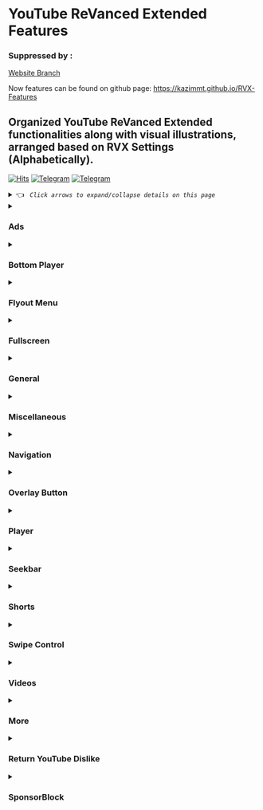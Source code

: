 # YouTube ReVanced Extended Features

### Suppressed by :
[Website Branch](https://github.com/kazimmt/RVX-Features/tree/website)

Now features can be found on github page: https://kazimmt.github.io/RVX-Features

## Organized YouTube ReVanced Extended functionalities along with visual illustrations, arranged based on RVX Settings (Alphabetically).

[![Hits](https://hits.sh/github.com/kazimmt/rvx-features/hits.svg)](https://hits.sh/github.com/kazimmt/rvx-features/hits/) [![Telegram](https://img.shields.io/static/v1?label=Telegram&message=@ReVanced_MMT&color=0088cc)](https://t.me/ReVanced_MMT) [![Telegram](https://img.shields.io/static/v1?label=Telegram&message=@ReVancedBuildMMT&color=0088cc)](https://t.me/ReVancedBuildMMT)

<details><summary> 👈 <code><i> Click arrows to expand/collapse details on this page </i></code></summary></details>

<details>
<summary>

### Ads</summary>
<img src="/assets/youtube/header/ads.jpg" >
  
**Hide general ads**
>Removes general ads.
<img src="/assets/youtube/ads/hide-general-ads.jpg" >

**Hide image shelf**
>Hides image shelves from YouTube Feed
<img src="/assets/youtube/ads/hide-image-shelf.jpg" >

**Hide merchandise shelf**
>Hides merchandise ads from feed.
<img src="/assets/youtube/ads/hide-merchandise-shelf.jpg" >

**Hide paid promotion banner**
>Hides paid promotion banner from video
<img src="/assets/youtube/ads/hide-paid-promotion-banner.jpg" >

**Hide self sponsored cards**
>Hides self sponsored cards under video info.
<img src="/assets/youtube/ads/hide-self-sponsored-card.jpg" >

**Hide video ads**
>Removes ads in the video player.
<img src="/assets/youtube/ads/hide-video-ads.jpg" >

**Hide view product Banner**
>Hides View products Banner from Video Player
<img src="/assets/youtube/ads/hide-view-products-banner.jpg" >

**Hide web search result**
>Hides web search results from search feed.
<img src="/assets/youtube/ads/hide-web-search-result.jpg" >

**Hide YouTube Premium promotion**
>Hides the YouTube Premium promotion banner between the player and video description.
<img src="/assets/youtube/ads/hide-get-premium.jpg" >
</details>

<details>
<summary>

### Bottom Player</summary>
<img src="/assets/youtube/header/bottom-player.jpg" >

**Button container**

**Hide button container**

**Hide action buttons**
>Adds the options to hide action buttons under a video.
<img src="/assets/youtube/bottom-player/hide-button-container.jpg" >

💡 <code><i>You can hide **Clip**, **Dislike**, **Download**, **Download**, **Like**, **Playlist**, **Rewards** button separately</i></code>

**Comments**

**Hide channel guidelines**
>Hide community guidelines from comments.
<img src="/assets/youtube/bottom-player/hide-channel-guidelines.jpg" >

**Hide comments section**
>Adds options to hide comment component under a video.
<img src="/assets/youtube/bottom-player/hide-comment-section.jpg" >

**Hides emoji picker**
>Hides emoji picker from comments section.
<img src="/assets/youtube/bottom-player/Hide-Emoji-Picker.jpg" >

**Hide preview comment**
>Hides preview from comments
<img src="/assets/youtube/bottom-player/hide-preview-comment.jpg" >

**Hide thanks button**
>Hides super thanks button from comments.
<img src="/assets/youtube/bottom-player/hide-thanks-button.jpg" >
</details>

<details>
<summary>

### Flyout Menu</summary>
<img src="/assets/youtube/header/flyout-menu.jpg" >

**Feed flyout panel**

**Hide feed flyout menu**
>Hides components from feed flyout menu.
<img src="/assets/youtube/flyout-menu/hide-feed-flyout-menu.jpg" >

<i>By utilizing the filter in the edit feed flyout menus, you have the option to select what you wish to conceal.</i>

**Player flyout panel**

**Enable old style quality layout**
>Enables the original quality flyout menu.
<img src="/assets/youtube/flyout-menu/enable-old-quality-layout.jpg" >

**Hide flyout panel**
>Adds options to hide player settings flyout panel.
<img src="/assets/youtube/flyout-menu/hide-flyout-panel.jpg" >

💡 <code><i>You can hide **Ambient mode**, **Audio track**, **Captions**, **Help & Feedback**, **Listen with YouTube Music**, **Listening controls**, **Loop video**, **More information**, **Playback speed**, **Report**, **Stats for nerds**, **Watch in VR** menu seperately</i></code>
</details>

<details>
<summary>

### Fullscreen</summary>
<img src="/assets/youtube/header/fullscreen.jpg" >

**Hide autoplay preview container**
>Hides the autoplay preview container in the fullscreen.
<img src="/assets/youtube/fullscreen/hide-autoplay-preview.jpg" >

**Hide end screen overlay**
>Hides end screen overlay when swiping up while in fullscreen and at the end of videos.
<img src="/assets/youtube/fullscreen/hide-endscreen-overlay.jpg" >

**Hide fullscreen panels**
>Hides video description and comments panel in fullscreen view.
<img src="/assets/youtube/fullscreen/hide-fullscreen-panels.jpg" >

💡 <code><i>When fullscreen panels are hidden, you can how the title only with **Show fullscreen title** setting.</i></code>

**Quick actions**

**Hide quick actions container**
>Adds the options to hide quick actions components in the fullscreen.
<img src="/assets/youtube/fullscreen/hide-quick-actions-container.jpg" >

💡 <code><i>You can hide **Comment**, **Dislike**, **Like**, **Live chat**, **More**, **Playlist** button seperately</i></code>

**Experimental Flags**

**Enable compact controls overlay**
>Compact all control overlay in fullscressn.
<img src="/assets/youtube/fullscreen/enable-compact-controls-overlay.jpg" >
</details>

<details>
<summary>

### General</summary>
<img src="/assets/youtube/header/general.jpg" >

**Disable forced auto captions**
>Disable forced captions from being automatically enabled.
<img src="/assets/youtube/general/disable-forced-auto-caption.jpg" >

**Enable tablet mini player**
>Enables the tablet mini player layout.
<img src="/assets/youtube/general/enable-tablet-mini-player.jpg" >

**Enable wide search bar**
>Replaces the search icon with a wide search bar. This will hide the YouTube logo when active.
<img src="/assets/youtube/general/enable-wide-search-bar.jpg" >

**Hide account menu**
>Hide account menu elements.
<img src="/assets/youtube/general/hide-account-menu-elements.jpg" >

**Hide auto player popup panels**
>Hide automatic popup panels (playlist or live chat) on video player.
<img src="/assets/youtube/general/hide-auto-player-popup.jpg" >

**Hide category bar**
>Hide the category bar at the top of the feed, at the top of related videos & from search result.
<img src="/assets/youtube/general/hide-category-bar.jpg" >

💡 <code><i>You can hide **Category bar in feed**, **Category bar in related videos**, **Category bar in search results** seperately</i></code>

**Hide channel avatar section**
>Hides the channel avatar section of the subscription feed.
<img src="/assets/youtube/general/hide-channel-avatar-section.jpg" >

**Hide crowdfunding box**
>Hides the crowdfunding box between the player and video description.
<img src="/assets/youtube/general/hide-crowdfunding-box.jpg" >

**Hide email address (handle)**
>Hides the email address(handle) in the account switcher.
<img src="/assets/youtube/general/hide-email-address.jpg" >

**Hide floating microphone**
>Hides floating microphone button from search page.
<img src="/assets/youtube/general/hide-floating-microphone.jpg" >

**Hide latest videos button**
>Hides latest videos button in home feed.

**Hide load more button**
>Hides ***load more ˅*** / ***show more ˅*** button on search feed.
<img src="/assets/youtube/general/hide-load-more-button.jpg" >

**Hide mix playlists**
>Removes mix playlists from home feed and video player.
<img src="/assets/youtube/general/hide-mix-playlist.jpg" >

**Hide snack bar**
>Hides the snackbar action popup.
<img src="/assets/youtube/general/hide-snackbar.jpg" >

**Hide suggestions shelf**
>Hides the Breaking news/top news, continue watching, Explore more channels, Shopping & watch it again shelves.
<img src="/assets/youtube/general/hide-suggestions-shelf.jpg" >

**Hide trending searches**
>Hide trending searches in the search bar.
<img src="/assets/youtube/general/hide-search-terms.jpg" >

**Header switch**
>Add switch to change header. [Regular or Premium]
<img src="/assets/youtube/general/header-switch.jpg" >

**Layout**

**Enable custom filter**
>Enable filtering any layouts
>Write components by line-seperated names
<img src="/assets/youtube/general/Enable-Custom-Filter.jpg" >

**Hide album cards**
>Hides the album cards below the artist description.
<img src="/assets/youtube/general/hide-album-cards.jpg" >

**Hide browse store button**
>Hide browse store button from any channel.
<img src="/assets/youtube/general/Hide-browse-store-button.jpg" >

**Hide channel member shelf**
>Hide member shelf from channel.
<img src="/assets/youtube/general/hide-channel-member-shelf.jpg" >

**Hide chips shelf**
>Hide chips shelf from videos.

**Hide community post**
>Hides community posts on the homepage tab & also from subscriptions feed.
<img src="/assets/youtube/general/hide-community-post.jpg" >

💡 <code><i>You can hide **Community posts in home feed** & **Community posts in subscriptions feed** seperately</i></code>

**Hide expandable chip under video**
>Hides expandable chip under video
<img src="/assets/youtube/general/hide-expandable-chip.jpg" >

**Hide feed surveys**
>Hides survey on the homepage and subscription feed
<img src="/assets/youtube/general/hide-feed-survey.jpg" >

**Hide gray description**
>Hides 'People also watched this video' under a video
<img src="/assets/youtube/general/hide-gray-description.jpg" >

**Hide gray seperator**
>Hides annoying gray lines between Video & Community Post
<img src="/assets/youtube/general/hide-gray-seperator.jpg" >

**Hide info panels**
>Hides important information panels from feed/search
<img src="/assets/youtube/general/hide-info-panels.jpg" >

**Hide join Button**
>Hides join button in channelbar.
<img src="/assets/youtube/general/hide-join-button.jpg" >

**Hide latest posts**
>Hides latest posts panels from feed
<img src="/assets/youtube/general/hide-latest-post.jpg" >

**Hide medical panels**
>Hides medical panels from feed/search
<img src="/assets/youtube/general/hide-medical-panels.jpg" >

**Hide movies shelf**
>Hides movies shelf from search
<img src="/assets/youtube/general/hide-movies-shelf.jpg" >

**Hide official header**
>Hides official header from any search result
<img src="/assets/youtube/general/hide-official-header.jpg" >

**Hide ticket shelf**
>Hides ticket shelf of any upcoming events from search & related videos.
<img src="/assets/youtube/general/hide-ticket-shelf.jpg" >

**Hide timed reaction**
>Hides Timed Reaction from video comments/live chat
<img src="/assets/youtube/general/hide-timed-reaction.jpg" >

**Description**

**Hide Chapters**
>Hides chapters section from video description
<img src="/assets/youtube/general/hide-chapters.jpg" >

**Hide game section**
>Hides game section from video description
<img src="/assets/youtube/general/Hide-game-section.jpg" >

**Hide info cards section**
>Hides info cards section from video description
<img src="/assets/youtube/general/Hide-info-cards-section.jpg" >

**Hide music section**
>Hides music section from video description
<img src="/assets/youtube/general/hide-music-section.jpg" >

**Hide place section**
>Hides place section from video description
<img src="/assets/youtube/general/hide-place-section.jpg" >

**Hide transcript section**
>Hides transcript section from video description
<img src="/assets/youtube/general/hide-transcript.jpg" >
</details>

<details>
<summary>

### Miscellaneous</summary>
<img src="/assets/youtube/header/miscellaneous.jpg" >

**Bypass ambient mode restrictions**
>Bypass ambient mode restrictions in battery saver mode.
<img src="/assets/youtube/miscellaneous/bypass-ambient-mode-restriction.jpg" >

**Double back timeout**
>Set the number of seconds the double press back to exit.
<img src="/assets/youtube/miscellaneous/double-back-timeout.jpg" >

**Enable external browser**
>Open URL outside the app in an external browser.
<img src="/assets/youtube/miscellaneous/enable-external-browser.jpg" >

**Enable new splash screen**
>Enabled the new splash screen (android 12+) tested by google.
<img src="/assets/youtube/miscellaneous/enable-new-splash-screen.jpg" >

**Enable open links directly**
>Skips over redirection URLs to external links.
<img src="/assets/youtube/miscellaneous/enable-open-links-directly.jpg" >

**Open default app settings**
>It allows you to set YouTube ReVanced Extended as default to open YouTube Links from anywhere.
<img src="/assets/youtube/miscellaneous/open-default-app-settings.jpg" >

**Open microG**
>Settings to Access MicroG Settings from YT directly.
<img src="/assets/youtube/miscellaneous/open-microg.jpg" >

***Experimental Flags***

**Disable QUIC protocol**
>Disable CronetEngine's QUIC protocol. Read More: https://t.me/ReVancedBuildMMT/56259

**Enable opus codec**
>Apply Opus codec instead of mp4a audio codec.
<img src="/assets/youtube/miscellaneous/enable-force-opus-codec.jpg" >

**Enable phone layout**
>Tricks the Tablet dpi to use some phone layout. (Community posts & Hide mix playlist will be availabe on tablet)
<img src="/assets/youtube/miscellaneous/enable-phone-layout.jpg" >

**Enable tablet layout**
>Tricks your phone dpi to change some layouts to Tablet layout (Community posts will not be available)
<img src="/assets/youtube/miscellaneous/enable-tablet-layout.jpg" >

**Enable VP9 codec**
>Forces the VP9 codec for videos. same vp9 codec setting that existed in Vanced. If your device is old enough or if your device's hardware specification isn't good enough. This option may work for you.
!<img src="/assets/youtube/miscellaneous/enable-vp9-codec.jpg" >

**Import / export setting**
>Options to Export Import ReVanced Extended Settings.
<img src="/assets/youtube/miscellaneous/import-export-settings.jpg" >

**Spoof app version**
>Spoof YouTube version to any old version to access some old features.
<img src="/assets/youtube/miscellaneous/spoof-app-version.jpg" >

💡 <code><i>Using Edit spoof app version, you can manually type any app version</i></code>

**Spoof players parameter**
>Spoofs player parameters to prevent playback issues. You can also change Spoof player parameter type inside same settings. There are two types of Parameter. 1. **Player parameters of shorts**, 2. **Player parameters of incognito mode**. Try another if one doesn't work for you.
<img src="/assets/youtube/miscellaneous/spoof-player-parameter.jpg" >

💡 <code><i>Don't forget to read side effects</i></code>

</details>

<details>
<summary>

### Navigation</summary>
<img src="/assets/youtube/header/navigation.jpg" >

***Change homepage***

**Change homepage to subscriptions**
>Changes homepage to subscription feed. [When you start the app, the main feed becomes the subscription feed instead of the home feed]
<img src="/assets/youtube/navigation/change-homepage-to-subscription.jpg" >

**Enable tablet navigation Bar**
>Enables the tablet navigation bar.
<img src="/assets/youtube/navigation/enable-tablet-navigation-bar.jpg" >

**Hide create button**
>Hides create button from navigation.
<img src="/assets/youtube/navigation/hide-create-button.jpg" >

**Hide home button**
>Hides create button from navigation.
<img src="/assets/youtube/navigation/hide-home-button.jpg" >

**Hide library button**
>Hides library button from navigation.
<img src="/assets/youtube/navigation/hide-library-button.jpg" >

**Hide navigation label**
>Hides navigation button's label
<img src="/assets/youtube/navigation/hide-navigation-label.jpg" >

**Hide shorts button**
>Hides shorts button from navigation.
<img src="/assets/youtube/navigation/hide-shorts-button.jpg" >

**Hide subscriptions button**
>Hides subscriptions button from navigation.
<img src="/assets/youtube/navigation/hide-subscriptions-button.jpg" >

**Open library on app startup**
>When you start the app, the main page becomes the library instead of the home feed
<img src="/assets/youtube/navigation/open-library-on-app-startup.jpg" >

**Switch create with notifications button**
>Switching the create button and notificatiosn button.
<img src="/assets/youtube/navigation/switch-create-with-notification.jpg" >
</details>

<details>
<summary>

### Overlay Button</summary>
<img src="/assets/youtube/header/overlay-button.jpg" >

**Show Always autorepeat button**
>Shows always autorepeat button on player. You can autorepeat any video by pressing this button.
<img src="/assets/youtube/overlay-button/always-autorepeat-button.jpg" >

**Show Copy timestamp URL button**
>Shows copy timestamp url button on player. You can copy video link with current timestamp directly by pressing this button.
<img src="/assets/youtube/overlay-button/copy-timestamp-url-button.jpg" >

**Show Copy video URL button**
>Shows copy video url button on player. You can copy video link directly by pressing this button.
<img src="/assets/youtube/overlay-button/copy-video-url-button.jpg" >

**Show External download button**
>Shows external button on player which allows you to download video locally.
<img src="/assets/youtube/overlay-button/external-download-button.jpg" >

**External downloader settings**
>Configure external download button with your favourite downloader app.
<img src="/assets/youtube/overlay-button/external-download-configure.jpg" >
To learn how to config, visit this: https://telegra.ph/Set-downloader-to-RVXRV-01-09

**Show Speed dialog button**
>Shows speed dialog button on player. You can change/reset video speed using this button.
<img src="/assets/youtube/overlay-button/speed-dialog-button.jpg" >
<details>
<summary>

***Experimental Flags***</summary>

**Hook download button**
>Hook native download button as external download button. Then native download button also work as a external downloader button.
<img src="/assets/youtube/overlay-button/hook-download-button.jpg" >
</details>
</details>

<details>
<summary>

### Player</summary>
<img src="/assets/youtube/header/player.jpg" >

**Hide audio track button**
>Hide the audio track button shown in the video player.
<img src="/assets/youtube/player/Hide-audio-track-button.jpg">

**Hide autoplay button**
>Hides the captions button in the video player.
<img src="/assets/youtube/player/Hide-autoplay-button.jpg">

**Hide captions button**
>Hides the captions button in the video player.
<img src="/assets/youtube/player/Hide-captions-button.jpg">

**Hide cast button**
>Hides the cast button in the video player.
<img src="/assets/youtube/player/Hide-cast-button.jpg">

**Hide channel watermark**
>Hides the channel watermark in the video player.
<img src="/assets/youtube/player/Hide-channel-watermark.jpg">

**Hide collapse button**
>Hides the collapse button in the video player.
<img src="/assets/youtube/player/Hide-collapse-button.jpg">

**Hide endscreen cards**
>Hides the suggested video cards at the end of a video.
<img src="/assets/youtube/player/Hide-endscreen-cards.jpg">

**Hide info cards**
>Hides info-cards in videos.
<img src="/assets/youtube/player/Hide-info-cards.jpg">

**Hide player button background**
>Hides dark filter layer from player button.
<img src="/assets/youtube/player/Hide-player-button-background.jpg">

**Hide player overlay filter**
>Removes the dark filter layer from player when you tap on it.
<img src="/assets/youtube/player/Hide-player-overlay-filter.jpg">

**Hide previous & next button**
>Hides the previous and next button in the player controller.
<img src="/assets/youtube/player/Hide-previous-and-next-button.jpg">

**Hide seek message**
>Hides the 'Slide left or right to seek' message container.
<img src="/assets/youtube/player/Hide-seek-message.jpg">

**Hide speed overlay**
>Hides speed overlay in player.
<img src="/assets/youtube/player/Hide-speed-overlay.jpg">

**Hide suggested actions**
>Hide the suggested actions bar inside the player.
<img src="/assets/youtube/player/Hide-suggested-actions.jpg">

**Hide YouYube Music button**
>Hides the YouTube Music button in the video player.
<img src="/assets/youtube/player/Hide-youtube-music-button.jpg">

***Experimental Flags***

**Hide film strip overlay**
>Hide flimstrip overlay on swipe controls.
<img src="/assets/youtube/player/Hide-filmstrip-overlay.jpg">

**Hide suggested video overlay**
>Hides up next suggested overlay from video player.
<img src="/assets/youtube/player/Hide-suggested-video-overlay.jpg">

***Haptic feedback***

**Disable haptic feedback in various situation**
>Disables haptic feed from below functionalities.
<img src="/assets/youtube/player/Disable-haptic-feedback.jpg">

<i>💡 You can disable **Chapters haptic feedback**, **Scrubbing haptic feedback**, **Seek haptic feedback**, **Zoom haptic feedback** seperately</i>
</details>

<details>
<summary>

### Seekbar</summary>
<img src="/assets/youtube/header/seekbar.jpg" >

**Enable custom seekbar color**
>Adds an option to change dark mode gray seekbar color to any color.
<img src="/assets/youtube/seekbar/Enable-custom-seekbar-color.jpg">

💡 <code><i>You can set any color with hex color code.</i></code>

**Enable new thumbnail preview**
>Enables a new type of thumbnail preview.
<img src="/assets/youtube/seekbar/Enable-new-thumbnail-preview.jpg">

**Enable seekbar tapping**
>Enables tap-to-seek on the seekbar of the video player.
<img src="/assets/youtube/seekbar/Enable-seekbar-tapping.jpg">

**Enable time stamp speed**
>Adds the current video speed in brackets next to the current time.
<img src="/assets/youtube/seekbar/Enable-timestamp-speed.jpg">

**Hide seekbar in video player**
>Hides the seekbar in video player.
<img src="/assets/youtube/seekbar/Hide-seekbar-in-video-player.jpg">

**Hide seekbar in video thumbnails**
>Hides the seekbar in video thumbnails.
<img src="/assets/youtube/seekbar/Hide-seekbar-in-video-thumbnails.jpg">

**Hide time stamp**
>Hides timestamp in video player.
<img src="/assets/youtube/seekbar/Hide-time-stamp.jpg)".
</details>

<details>
<summary>

### Shorts</summary>
<img src="/assets/youtube/header/shorts.jpg" >

**Hide shorts shelf**
>Hides shorts shelf from Feed.
<img src="/assets/youtube/shorts/Hide-shorts-shelf.jpg">

***Shorts player***

**Disable shorts player at app startup**
>Disables playing YouTube Shorts when launching YouTube.

https://github.com/kazimmt/RVX-Features/assets/82371061/9e0dcdfd-fe78-44c5-bc23-8a1b22011413

**Enable new comment popup panels**
>Enable new type of comment popup panels in shorts.
<img src="/assets/youtube/shorts/Enable-new-comment-popup-panel.jpg" >

**Hide comments button**
>Hides comments button from shorts.
<img src="/assets/youtube/shorts/Hide-comments-button.jpg">

**Hide dislike button**
>Hides dislike button in shorts
<img src="/assets/youtube/shorts/Hide-dislike-button.jpg">

**Hide info panels**
>Hides important info panel in shorts. 
<img src="/assets/youtube/shorts/Hide-info-panels.jpg">

**Hide join button**
>Hides join button in shorts.
<img src="/assets/youtube/shorts/Hide-join-button.jpg">

**Hide like button**
>Hides like button in shorts.
<img src="/assets/youtube/shorts/Hide-like-button.jpg">

**Hide paid promotion banner**
>Hides paid promotion banner in shorts.
<img src="/assets/youtube/shorts/Hide-paid-promotion-banner.jpg">

**Hide remix button**
>Hides remix button in shorts
<img src="/assets/youtube/shorts/Hide-remix-button.jpg">

**Hide share button**
>Hides share button in shorts.
<img src="/assets/youtube/shorts/Hide-share-button.jpg">

**Hide subscrioptions button**
>Hides subscription button in shorts.
<img src="/assets/youtube/shorts/Hide-subscription-button.jpg">

**Hide thanks button**
>Hide thanks button in shorts comments.
<img src="/assets/youtube/shorts/Hide-thanks-button.jpg">

***Experimental Flags***

**Hide navigation bar**
>Hides navigation bar when playing shorts.
<img src="/assets/youtube/shorts/Hide-navigation-bar.jpg">

**Hide toolbar**
>Hides toolbar from shorts.
<img src="/assets/youtube/shorts/Hide-toolbar.jpg">
</details>

<details>
<summary>

### Swipe Control</summary>
<img src="/assets/youtube/header/swipe-control.jpg" >

**Enable auto-brightness by swiping**
>Makes the brightness of HDR videos follow the system default by swiping the player.
<img src="/assets/youtube/swipe-control/Enable-auto-brightness-by-swiping.jpg">

**Enable brightness gesture**
>Enable brightness swipe control.
<img src="/assets/youtube/swipe-control/Enable-brightness-gesture.jpg">

**Enable volume gesture**
>Enables volume swipe control.
<img src="/assets/youtube/swipe-control/Enable-volume-gesture.jpg">

**Enable press-to-swipe gesture**
>Enables long press to swipe control instead of normal swipe.

**Enable press-to-swipe haptic feedback**
>Feels haptic feedback when try to use press-to-swipe gesture.

**Swipe background visibility**
>Can set the visibility of swipe overlay background.

**Swipe magnitude threshold**
>Can set the amount of threshold for swipe to occur.

**Swipe overlay text size**
>Can set the text size for swipe overlay. 

**Swipe overlay timeout**
>Can set the time (in millisecond) the overlay is visible.

***Experimental Flags***

**Disable auto HDR brightness**
>Disable the brightness to set HDR automatically.

**Enable save and restore brightness**
>Saves & restores the brightness when exiting or entering fullscreen.
</details>

<details>
<summary>

### Videos</summary>
<img src="/assets/youtube/header/videos.jpg" >

**Default playback speed**
>Adds ability to set default playback speed.
<img src="/assets/youtube/video/Default-playback-speed.jpg">

**Default video quality**
>Adds ability to set default video quality.
<img src="/assets/youtube/video/Default-Video-Quality.jpg">

<code><i>You can set default video quality for **Mobile Network** & **Wi-Fi** seperately</i></code>

**Disable HDR video**
>Disables HDR video experience.
<img src="/assets/youtube/video/Disable-HDR-Video.jpg">

**Disable playback speed in live stream**
>Disables playback speed function in live stream.

**Enable custom playback speed**
>Adds more playback speed options.
<img src="/assets/youtube/video/Enable-custom-playback-speed.jpg">

💡 <code><i>With **edit custom playback speeds settings**, you can manually type custom video speed you want</i></code>

**Enable save video quality**
>Whenever you change the video quality while watching video, it remembers the new video quality.
<img src="/assets/youtube/video/Enable-save-video-quality.jpg">

**Enable save playback speed**
>Whenever you change the video speed while watching video, it remembers the new video speed.
<img src="/assets/youtube/video/Enable-save-playback-speed.jpg">
</details>

<details>
<summary>

### More</summary>
<img src="/assets/youtube/header/more.jpg" >

**Add splash animation**
>Adds splash animation, which was removed in YT v18.19.36+. This patch cannot be used with custom-branding-icon patch.
>Animation only works in Android 12+ devices.

**Custom branding icon mmt**
>Changes the YouTube launcher icon to MMT.

**Custom branding youtube name**
>Rename the YouTube app to the name specified in options.json.

**Custom package name**
>Specifies the package name for YouTube and YT Music in the MicroG build.

**Enable debug logging**
>Adds debugging options.

**Enable minimized playback**
>Enables minimized and background playback.

<img src="/assets/youtube/more/Enable-minimized-playback.jpg">

**Force hide player button background**
>Force removes the background from the video player buttons.
<img src="/assets/youtube/more/Force-hide-player-button-background.jpg">

**Hide pip notification**
>Disable pip notification when you first launch pip mode.
<img src="/assets/youtube/more/Hide-pip-notification.jpg">

**Hide tooltip content**
>Hides the tooltip box that appears on first install.
<img src="/assets/youtube/more/Hide-tooltip-content.jpg">

**Language switch**
>Add in-app language switch toggle.
<img src="/assets/youtube/more/Language-switch.jpg">

**MaterialYou**
>Applies the MaterialYou theme for Android 12+ to YouTube.
<img src="/assets/youtube/more/MaterialYou.jpg">

**Settings**
>Applies mandatory patches to implement ReVanced settings into the application.
<img src="/assets/youtube/more/settings.jpg">

**Theme**
>Change the app's theme to the values specified in options.json. [by default: Black]
<img src="/assets/youtube/more/Theme.jpg">

**Translations**
>Add Crowdin translations for YouTube ReVanced Extended settings.
<img src="/assets/youtube/more/Translations.jpg">

💡 <code><i>Settings for some of these features are not available in ReVanced Extended Settings Page</i></code>
</details>

<details>
<summary>

### Return YouTube Dislike</summary>
<img src="/assets/youtube/header/return-youtube-dislike.jpg" >

**Enable Return YouTube Dislike**
>Shows the dislike count of videos using the Return YouTube Dislike API.
<img src="/assets/youtube/return-youtube-dislike/Enable-Return-YouTube-Dislike.jpg">

**Show dislikes on Shorts**
>Return YouTube Dislike now support Shorts videos. It also shows the dislike count of shorts video using the RYD API.
<img src="/assets/youtube/return-youtube-dislike/Show-dislikes-on-Shorts.jpg">

**Dislikes as percentage**
>It counts dislikes as a percentage of the number.
<img src="/assets/youtube/return-youtube-dislike/Dislikes-as-percentage.jpg">

**Compact like button**
>Like button styled for minimum width.
<img src="/assets/youtube/return-youtube-dislike/Compact-like-button.jpg">
</details>

<details>
<summary>

### SponsorBlock</summary>
<img src="/assets/youtube/header/sponsorblock.jpg" >

**Enable SponsorBlock**
>Integrates SponsorBlock which allows skipping undesired video segments, such as sponsored content.
<img src="/assets/youtube/Sponsorblock/Enable-Sponsorblock.jpg">

***Appearance***

**Show voting button**

**Use compact skip button**
>Shows **Skip** button instead of **Skip segment** button.

**Automatically hide skip button**
>Will not show a skip button when skipping a segment.

**Show a toast when skipping automatically**
>You can choose SponsorBlock segment show a toast or not.

**Show video length without segment**

**Change segment behaviour**
>You can change behavior of different segments.
>for example: Skip automatically, Skip automatically once, Show a skip button, Show a in seek bar, Disable
>or you can change the segment color of your choice.

***Creating new segment***
>If you find a video with any of SponsorBlock's segment category, you can add a new segment.

**Show create new segment button**

**Adjust new segment step**

💡 <code><i>You Can visit SponsorBlock website for detail info</i></code>
</details>
